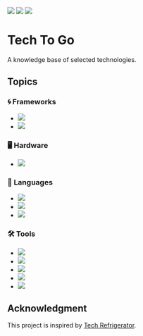 <img src="https://img.shields.io/github/license/untypedjay/tech-to-go"/> <img src="https://img.shields.io/github/repo-size/untypedjay/tech-to-go"/> <img src="https://img.shields.io/github/last-commit/untypedjay/tech-to-go/main"/>

# Tech To Go
A knowledge base of selected technologies.

## Topics
### 🌀 Frameworks
* [<img src="https://img.shields.io/badge/.NET-6E16E7"/>](./frameworks/dotnet)
* [<img src="https://img.shields.io/badge/Spring-6EB33F"/>](./frameworks/spring)

### 🖥️ Hardware
* [<img src="https://img.shields.io/badge/Computer%20Memory-219081"/>](./hardware/memory.md)

### 💬 Languages
* [<img src="https://img.shields.io/badge/HTML-E44C27"/>](./languages/html/)
* [<img src="https://img.shields.io/badge/Java-D10203"/>](./languages/java/)
* [<img src="https://img.shields.io/badge/JavaScript-F7E116"/>](./languages/js/)

### 🛠️ Tools
* [<img src="https://img.shields.io/badge/Git-F05030"/>](./tools/git.md)
* [<img src="https://img.shields.io/badge/Maven-FB6605"/>](./tools/maven.md)
* [<img src="https://img.shields.io/badge/npm-D50000"/>](./tools/npm.md)
* [<img src="https://img.shields.io/badge/Sass-CF649A"/>](./tools/sass.md)
* [<img src="https://img.shields.io/badge/Vim-019833"/>](./tools/vim.md)

## Acknowledgment
This project is inspired by [Tech Refrigerator](https://github.com/GimunLee/tech-refrigerator).
